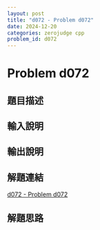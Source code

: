 ```yaml
---
layout: post
title: "d072 - Problem d072"
date: 2024-12-20
categories: zerojudge cpp
problem_id: d072
---
```


# Problem d072

## 題目描述



## 輸入說明



## 輸出說明



## 解題連結

[d072 - Problem d072](https://zerojudge.tw/ShowProblem?problemid=d072)

## 解題思路

